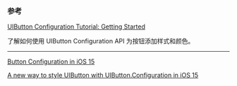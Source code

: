 ### 参考

[UIButton Configuration Tutorial: Getting Started](https://www.raywenderlich.com/27854768-uibutton-configuration-tutorial-getting-started#toc-anchor-001)

了解如何使用 UIButton Configuration API 为按钮添加样式和颜色。

---

[Button Configuration in iOS 15](https://useyourloaf.com/blog/button-configuration-in-ios-15/)

[A new way to style UIButton with UIButton.Configuration in iOS 15](https://sarunw.com/posts/new-way-to-style-uibutton-in-ios15/)
